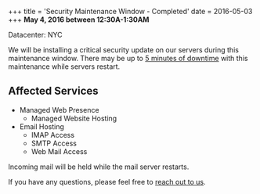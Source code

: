 +++
title = 'Security Maintenance Window - Completed'
date = 2016-05-03
+++
**May 4, 2016 between 12:30A-1:30AM**

Datacenter: NYC

We will be installing a critical security update on our servers during this maintenance window. There may be up to <u>5 minutes of downtime</u> with this maintenance while servers restart.

## Affected Services

 * Managed Web Presence
   * Managed Website Hosting
 * Email Hosting
   * IMAP Access
   * SMTP Access
   * Web Mail Access

Incoming mail will be held while the mail server restarts.

If you have any questions, please feel free to [reach out to us](https://madscitech.com/about/contact/).
